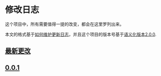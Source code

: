 # 修改日志

这个项目中，所有需要值得一提的改变，都会在这里罗列出来。

本文的格式基于[如何维护更新日志](https://keepachangelog.com/zh-CN/1.0.0/)，并且这个项目的版本号基于[语义化版本2.0.0](https://semver.org/lang/zh-CN/).

## [最新更改]

<!-- [Unreleased]: https://github.com/aQuaYi/jili/compare/v1.0.0...HEAD -->

## [0.0.1]

[最新更改]: https://github.com/aQuaYi/jili
[0.0.1]: https://github.com/olivierlacan/keep-a-changelog/compare/v0.0.0...v0.0.1
